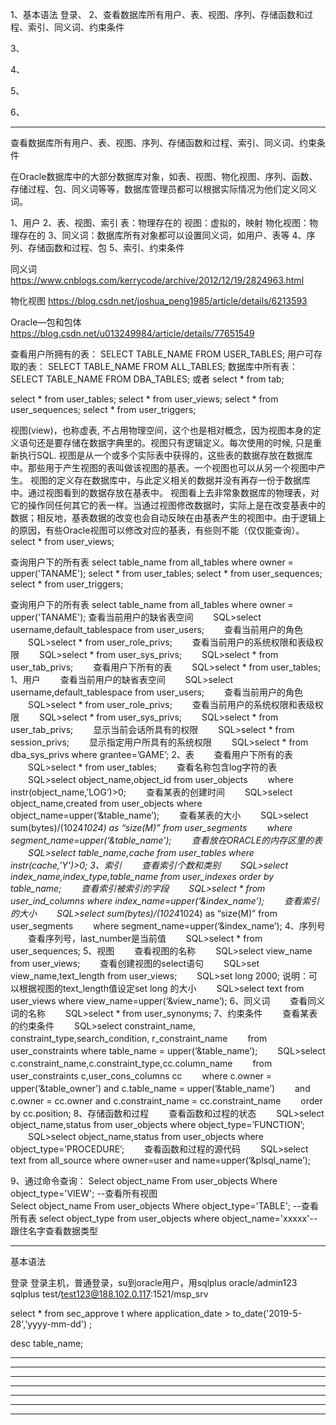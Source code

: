 1、基本语法
登录、
2、查看数据库所有用户、表、视图、序列、存储函数和过程、索引、同义词、约束条件

3、

4、

5、

6、


---------------------------------------------------------------------------------------------------------------------
查看数据库所有用户、表、视图、序列、存储函数和过程、索引、同义词、约束条件

在Oracle数据库中的大部分数据库对象，如表、视图、物化视图、序列、函数、存储过程、包、同义词等等，数据库管理员都可以根据实际情况为他们定义同义词。


1、用户
2、表、视图、索引
表：物理存在的
视图：虚拟的，映射
物化视图：物理存在的
3、同义词：数据库所有对象都可以设置同义词，如用户、表等
4、序列、存储函数和过程、包
5、索引、约束条件





同义词
https://www.cnblogs.com/kerrycode/archive/2012/12/19/2824963.html

物化视图
https://blog.csdn.net/joshua_peng1985/article/details/6213593

Oracle—包和包体
https://blog.csdn.net/u013249984/article/details/77651549


查看用户所拥有的表： 
SELECT TABLE_NAME FROM USER_TABLES; 
用户可存取的表： 
SELECT TABLE_NAME FROM ALL_TABLES; 
数据库中所有表： 
SELECT TABLE_NAME FROM DBA_TABLES;
或者
select   *   from   tab;


select * from user_tables;
select * from user_views;
select * from user_sequences;
select * from user_triggers;


视图(view)，也称虚表, 不占用物理空间，这个也是相对概念，因为视图本身的定义语句还是要存储在数据字典里的。视图只有逻辑定义。每次使用的时候, 只是重新执行SQL.
视图是从一个或多个实际表中获得的，这些表的数据存放在数据库中。那些用于产生视图的表叫做该视图的基表。一个视图也可以从另一个视图中产生。
视图的定义存在数据库中，与此定义相关的数据并没有再存一份于数据库中。通过视图看到的数据存放在基表中。
视图看上去非常象数据库的物理表，对它的操作同任何其它的表一样。当通过视图修改数据时，实际上是在改变基表中的数据；相反地，基表数据的改变也会自动反映在由基表产生的视图中。由于逻辑上的原因，有些Oracle视图可以修改对应的基表，有些则不能（仅仅能查询）。
select * from user_views;

查询用户下的所有表
select  table_name from all_tables where owner = upper('TANAME');
select * from user_tables;
select * from user_sequences;
select * from user_triggers;

查询用户下的所有表
select  table_name from all_tables where owner = upper('TANAME');
查看当前用户的缺省表空间
　　SQL>select username,default_tablespace from user_users;
　　查看当前用户的角色
　　SQL>select * from user_role_privs;
　　查看当前用户的系统权限和表级权限
　　SQL>select * from user_sys_privs;
　　SQL>select * from user_tab_privs;
　　查看用户下所有的表
　　SQL>select * from user_tables;
1、用户
　　查看当前用户的缺省表空间
　　SQL>select username,default_tablespace from user_users;
　　查看当前用户的角色
　　SQL>select * from user_role_privs;
　　查看当前用户的系统权限和表级权限
　　SQL>select * from user_sys_privs;
　　SQL>select * from user_tab_privs;
　　显示当前会话所具有的权限
　　SQL>select * from session_privs;
　　显示指定用户所具有的系统权限
　　SQL>select * from dba_sys_privs where grantee=’GAME’;
2、表
　　查看用户下所有的表
　　SQL>select * from user_tables;
　　查看名称包含log字符的表
　　SQL>select object_name,object_id from user_objects
　　where instr(object_name,’LOG’)>0;
　　查看某表的创建时间
　　SQL>select object_name,created from user_objects where object_name=upper(‘&table_name’);
　　查看某表的大小
　　SQL>select sum(bytes)/(1024*1024) as “size(M)” from user_segments
　　where segment_name=upper(‘&table_name’);
　　查看放在ORACLE的内存区里的表
　　SQL>select table_name,cache from user_tables where instr(cache,’Y')>0;
3、索引
　　查看索引个数和类别
　　SQL>select index_name,index_type,table_name from user_indexes order by table_name;
　　查看索引被索引的字段
　　SQL>select * from user_ind_columns where index_name=upper(‘&index_name’);
　　查看索引的大小
　　SQL>select sum(bytes)/(1024*1024) as “size(M)” from user_segments
　　where segment_name=upper(‘&index_name’);
4、序列号
　　查看序列号，last_number是当前值
　　SQL>select * from user_sequences;
5、视图
　　查看视图的名称
　　SQL>select view_name from user_views;
　　查看创建视图的select语句
　　SQL>set view_name,text_length from user_views;
　　SQL>set long 2000; 说明：可以根据视图的text_length值设定set long 的大小
　　SQL>select text from user_views where view_name=upper(‘&view_name’);
6、同义词
　　查看同义词的名称
　　SQL>select * from user_synonyms;
7、约束条件
　　查看某表的约束条件
　　SQL>select constraint_name, constraint_type,search_condition, r_constraint_name
　　from user_constraints where table_name = upper(‘&table_name’);
　　SQL>select c.constraint_name,c.constraint_type,cc.column_name
　　from user_constraints c,user_cons_columns cc
　　where c.owner = upper(‘&table_owner’) and c.table_name = upper(‘&table_name’)
　　and c.owner = cc.owner and c.constraint_name = cc.constraint_name
　　order by cc.position;
8、存储函数和过程
　　查看函数和过程的状态
　　SQL>select object_name,status from user_objects where object_type=’FUNCTION’;
　　SQL>select object_name,status from user_objects where object_type=’PROCEDURE’;
　　查看函数和过程的源代码
　　SQL>select text from all_source where owner=user and name=upper(‘&plsql_name’);

9、通过命令查询：
 Select object_name From user_objects Where object_type='VIEW';  --查看所有视图  
Select object_name From user_objects Where object_type='TABLE'; --查看所有表
select object_type  from user_objects where object_name='xxxxx'--跟住名字查看数据类型



---------------------------------------------------------------------------------------------------------------------
基本语法

登录
登录主机，普通登录，su到oracle用户，用sqlplus
oracle/admin123
sqlplus test/test123@188.102.0.117:1521/msp_srv

select * from sec_approve t where application_date > to_date('2019-5-28','yyyy-mm-dd') ;



desc table_name;





---------------------------------------------------------------------------------------------------------------------




---------------------------------------------------------------------------------------------------------------------






---------------------------------------------------------------------------------------------------------------------







---------------------------------------------------------------------------------------------------------------------








---------------------------------------------------------------------------------------------------------------------








---------------------------------------------------------------------------------------------------------------------







---------------------------------------------------------------------------------------------------------------------



